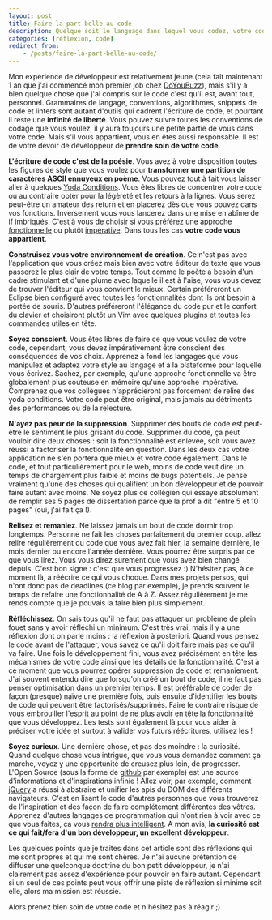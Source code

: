 ```yaml
---
layout: post
title: Faire la part belle au code
description: Quelque soit le language dans lequel vous codez, votre code est une part de vous ... faites lui donc la part belle.
categories: [réflexion, code]
redirect_from:
    - /posts/faire-la-part-belle-au-code/
---
```

Mon expérience de développeur est relativement jeune (cela fait maintenant 1 an que j'ai commencé mon premier job chez [DoYouBuzz](http://doyoubuzz.com)), mais s'il y a bien quelque chose que j'ai compris sur le code c'est qu'il est, avant tout, personnel.
Grammaires de langage, conventions, algorithmes, snippets de code et linters sont autant d'outils qui cadrent l'écriture de code, et pourtant il reste une **infinité de liberté**.
Vous pouvez suivre toutes les conventions de codage que vous voulez, il y aura toujours une petite partie de vous dans votre code.
Mais s'il vous appartient, vous en êtes aussi responsable. Il est de votre devoir de développeur de **prendre soin de votre code**.

**L'écriture de code c'est de la poésie**. Vous avez à votre disposition toutes les figures de style que vous voulez pour **transformer une partition de caractères ASCII ennuyeux en poème**. Vous pouvez tout à fait vous laisser aller à quelques [Yoda Conditions](http://blog.marcomonteiro.net/post/35697947390/yoda-conditions). Vous êtes libres de concentrer votre code ou au contraire opter pour la légèreté et les retours à la lignes. Vous serez peut-être un amateur des return et en placerez dès que vous pouvez dans vos fonctions. Inversement vous vous lancerez dans une mise en abîme de if imbriqués. C'est à vous de choisir si vous préférez une approche [fonctionnelle](http://fr.wikipedia.org/wiki/Programmation_fonctionnelle) ou plutôt [impérative](http://fr.wikipedia.org/wiki/Programmation_imperative). Dans tous les cas **votre code vous appartient**.

**Construisez vous votre environnement de création**. Ce n'est pas avec l'application que vous créez mais bien avec votre éditeur de texte que vous passerez le plus clair de votre temps. Tout comme le poète a besoin d'un cadre stimulant et d'une plume avec laquelle il est à l'aise, vous vous devez de trouver l'éditeur qui vous convient le mieux. Certain préféreront un Eclipse bien configuré avec toutes les fonctionnalités dont ils ont besoin à portée de souris. D'autres préféreront l'élégance du code pur et le confort du clavier et choisiront plutôt un Vim avec quelques plugins et toutes les commandes utiles en tête.

**Soyez conscient**. Vous êtes libres de faire ce que vous voulez de votre code, cependant, vous devez impérativement être conscient des conséquences de vos choix. Apprenez à fond les langages que vous manipulez et adaptez votre style au langage et à la plateforme pour laquelle vous écrivez. Sachez, par exemple, qu'une approche fonctionnelle va être globalement plus couteuse en mémoire qu'une approche impérative. Comprenez que vos collègues n'apprécieront pas forcement de relire des yoda conditions. Votre code peut être original, mais jamais au détriments des performances ou de la relecture.

**N'ayez pas peur de la suppression**. Supprimer des bouts de code est peut-être le sentiment le plus grisant du code. Supprimer du code, ça peut vouloir dire deux choses : soit la fonctionnalité est enlevée, soit vous avez réussi à factoriser la fonctionnalité en question. Dans les deux cas votre application ne s'en portera que mieux et votre code également. Dans le code, et tout particulièrement pour le web, moins de code veut dire un temps de chargement plus faible et moins de bugs potentiels.
Je pense vraiment qu'une des choses qui qualifient un bon développeur et de pouvoir faire autant avec moins. Ne soyez plus ce collégien qui essaye absolument de remplir ses 5 pages de dissertation parce que la prof a dit "entre 5 et 10 pages" (oui, j'ai fait ça !).

**Relisez et remaniez**. Ne laissez jamais un bout de code dormir trop longtemps. Personne ne fait les choses parfaitement du premier coup. allez relire régulièrement du code que vous avez fait hier, la semaine dernière, le mois dernier ou encore l'année dernière. Vous pourrez être surpris par ce que vous lirez. Vous vous direz surement que vous avez bien changé depuis. C'est bon signe : c'est que vous progressez :)
N'hésitez pas, à ce moment là, à réécrire ce qui vous choque.
Dans mes projets persos, qui n'ont donc pas de deadlines (ce blog par exemple), je prends souvent le temps de refaire une fonctionnalité de A à Z. Assez régulièrement je me rends compte que je pouvais la faire bien plus simplement.

**Réfléchissez**. On sais tous qu'il ne faut pas attaquer un problème de plein fouet sans y avoir réfléchi un minimum. C'est très vrai, mais il y a une réflexion dont on parle moins : la réflexion à posteriori. Quand vous pensez le code avant de l'attaquer, vous savez ce qu'il doit faire mais pas ce qu'il va faire. Une fois le développement fini, vous avez précisément en tête les mécanismes de votre code ainsi que les détails de la fonctionnalité. C'est à ce moment que vous pourrez opérer suppression de code et remaniement.
J'ai souvent entendu dire que lorsqu'on créé un bout de code, il ne faut pas penser optimisation dans un premier temps. Il est préférable de coder de façon (presque) naïve une première fois, puis ensuite d'identifier les bouts de code qui peuvent être factorisés/supprimés. Faire le contraire risque de vous embrouiller l'esprit au point de ne plus avoir en tête la fonctionnalité que vous développez. Les tests sont également là pour vous aider à préciser votre idée et surtout à valider vos futurs réécritures, utilisez les !

**Soyez curieux**. Une dernière chose, et pas des moindre : la curiosité. Quand quelque chose vous intrigue, que vous vous demandez comment ça marche, voyez y une opportunité de creusez plus loin, de progresser. L'Open Source (sous la forme de [github](http://github.com/) par exemple) est une source d'informations et d'inspirations infinie ! Allez voir, par exemple, comment [jQuery](http://github.com/jquery/jquery) a réussi à abstraire et unifier les apis du DOM des différents navigateurs. C'est en lisant le code d'autres personnes que vous trouverez de l'inspiration et des façon de faire complétement différentes des vôtres. Apprenez d'autres langages de programmation qui n'ont rien à voir avec ce que vous faites, ça vous [rendra plus intelligent](http://wekeroad.com/2013/05/13/knowing-more-programming-languages-will-make-you-smarter). A mon avis, **la curiosité est ce qui fait/fera d'un bon développeur, un excellent développeur**.

Les quelques points que je traites dans cet article sont des réflexions qui me sont propres et qui me sont chères. Je n'ai aucune prétention de diffuser une quelconque doctrine du bon petit développeur, je n'ai clairement pas assez d'expérience pour pouvoir en faire autant. Cependant si un seul de ces points peut vous offrir une piste de réflexion si minime soit elle, alors ma mission est réussie.

Alors prenez bien soin de votre code et n'hésitez pas à réagir ;)
